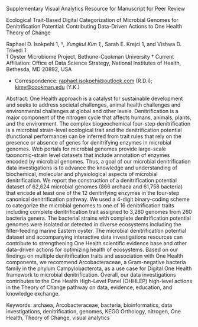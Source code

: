 Supplementary Visual Analytics Resource for Manuscript for Peer Review

Ecological Trait-Based Digital Categorization of Microbial Genomes for Denitrification Potential: Contributing Data-Driven Actions to One Health Theory of Change 

Raphael D. Isokpehi 1, †*, Yungkul Kim 1,*, Sarah E. Krejci 1, and Vishwa D. Trivedi 1  
1    Oyster Microbiome Project, Bethune-Cookman University
†    Current Affiliation: Office of Data Science Strategy, National Institutes of Health, Bethesda, MD 20892, USA 
*   Correspondence: raphael.isokpehi@outlook.com (R.D.I); kimy@cookman.edu (Y.K.) 

Abstract: One Health approach is a catalyst for sustainable development and seeks to address societal challenges, animal health challenges and environmental challenges at global and other levels. Denitrification is a major component of the nitrogen cycle that affects humans, animals, plants, and the environment. The complex biogeochemical four-step denitrification is a microbial strain-level ecological trait and the denitrification potential (functional performance) can be inferred from trait rules that rely on the presence or absence of genes for denitrifying enzymes in microbial genomes. Web portals for microbial genomes provide large-scale taxonomic-strain level datasets that include annotation of enzymes encoded by microbial genomes. Thus, a goal of our microbial denitrification data investigations is to advance the knowledge and understanding of biochemical, molecular and physiological aspects of microbial denitrification. We report the construction of a denitrification potential dataset of 62,624 microbial genomes (866 archaea and 61,758 bacteria) that encode at least one of the 12 denitrifying enzymes in the four-step canonical denitrification pathway. We used a 4-digit binary-coding scheme to categorize the microbial genomes to one of 16 denitrification traits including complete denitrification trait assigned to 3,280 genomes from 260 bacteria genera. The bacterial strains with complete denitrification potential genomes were isolated or detected in diverse ecosystems including the filter-feeding marine Eastern oyster. The microbial denitrification potential dataset and accompanying interactive data investigations resources can contribute to strengthening One Health scientific evidence base and other data-driven actions for optimizing health of ecosystems. Based on our findings on multiple denitrification traits and association with One Health components, we recommend Arcobacteraceae, a Gram-negative bacteria family in the phylum Campylobacterota, as a use case for Digital One Health framework to microbial denitrification. Overall, our data investigations contributes to the One Health High-Level Panel (OHHLEP) high-level actions in the Theory of Change pathway on data, evidence, education, and knowledge exchange.

Keywords: archaea, Arcobacteraceae, bacteria, bioinformatics, data investigations, denitrification, genomes, KEGG Orthology, nitrogen, One Health, Theory of Change, visual analytics 
